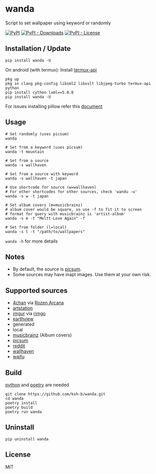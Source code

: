 # wanda
Script to set wallpaper using keyword or randomly

[![PyPI](https://img.shields.io/pypi/v/wanda)](https://pypi.org/project/wanda/)
[![PyPI - Downloads](https://img.shields.io/pypi/dm/wanda)](https://pypistats.org/packages/wanda)
[![PyPI - License](https://img.shields.io/pypi/l/wanda)](https://tldrlegal.com/license/mit-license)

## Installation / Update
```
pip install wanda -U
```

On android (with termux):
Install [termux-api](https://github.com/termux/termux-api)
```
pkg up
pkg in clang pkg-config libxml2 libxslt libjpeg-turbo termux-api python
pip install cython lxml==5.0.0
pip install wanda -U
```

For issues installing pillow refer this [document](https://pillow.readthedocs.io/en/stable/installation.html)


## Usage
```
# Set randomly (uses picsum)
wanda

# Set from a keyword (uses picsum)
wanda -t mountain

# Set from a source
wanda -s wallhaven

# Set from a source with keyword
wanda -s wallhaven -t japan

# Use shortcode for source (w=wallhaven)
# For other shortcodes for other sources, check 'wandu -u'
wanda -s w -t japan

# Set album covers (m=musicbrainz)
# album cover would be square, so use -f to fit it to screen
# format for query with musicbrainz is 'artist-album'
wanda -s m -t "Meltt-Love Again" -f

# Set from folder (l=local)
wanda -s l -t "/path/to/wallpapers" 

```
`wanda -h` for more details

## Notes

- By default, the source is [picsum](https://picsum.photos).
- Some sources may have inapt images. Use them at your own risk.

## Supported sources

- [4chan](https://boards.4chan.org) via [Rozen Arcana](https://archive-media.palanq.win)
- [artstation](https://artstation.com)
- [imgur](https://imgur.com) via [rimgo](https://rimgo.projectsegfau.lt)
- [earthview](https://chromewebstore.google.com/detail/earth-view-from-google-ea/bhloflhklmhfpedakmangadcdofhnnoh)
- generated
- local
- [musicbrainz](https://musicbrainz.org/) (Album covers)
- [picsum](https://picsum.photos)
- [reddit](https://reddit.com)
- [wallhaven](https://wallhaven.cc)
- [waifu](https://www.waifu.im/)

## Build
[python](https://www.python.org/downloads) and [poetry](https://python-poetry.org) are needed
```
git clone https://github.com/ksh-b/wanda.git
cd wanda
poetry install
poetry build
poetry run wanda
```

## Uninstall
```
pip uninstall wanda
```

## License
MIT
